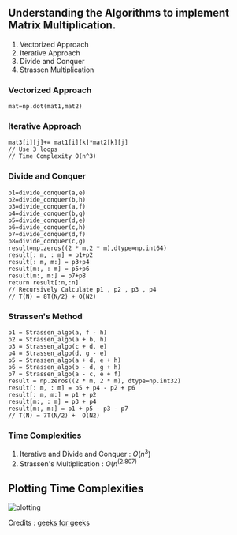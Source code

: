 ## Understanding the Algorithms to implement Matrix Multiplication.

  1. Vectorized Approach
  2. Iterative Approach
  3. Divide and Conquer
  4. Strassen Multiplication

### Vectorized Approach 
```
mat=np.dot(mat1,mat2)
```
### Iterative Approach 
```
mat3[i][j]+= mat1[i][k]*mat2[k][j]
// Use 3 loops 
// Time Complexity O(n^3)
```
### Divide and Conquer 
```
p1=divide_conquer(a,e)
p2=divide_conquer(b,h)
p3=divide_conquer(a,f)
p4=divide_conquer(b,g)
p5=divide_conquer(d,e)
p6=divide_conquer(c,h)
p7=divide_conquer(d,f)
p8=divide_conquer(c,g)
result=np.zeros((2 * m,2 * m),dtype=np.int64)
result[: m, : m] = p1+p2
result[: m, m:] = p3+p4
result[m:, : m] = p5+p6
result[m:, m:] = p7+p8
return result[:n,:n]
// Recursively Calculate p1 , p2 , p3 , p4
// T(N) = 8T(N/2) + O(N2)
```
### Strassen's Method 
```
p1 = Strassen_algo(a, f - h)
p2 = Strassen_algo(a + b, h)
p3 = Strassen_algo(c + d, e)
p4 = Strassen_algo(d, g - e)
p5 = Strassen_algo(a + d, e + h)
p6 = Strassen_algo(b - d, g + h)
p7 = Strassen_algo(a - c, e + f)
result = np.zeros((2 * m, 2 * m), dtype=np.int32)
result[: m, : m] = p5 + p4 - p2 + p6
result[: m, m:] = p1 + p2
result[m:, : m] = p3 + p4
result[m:, m:] = p1 + p5 - p3 - p7
// T(N) = 7T(N/2) +  O(N2)
```
### Time Complexities 
  1. Iterative and Divide and Conquer : $O(n^3)$
  2. Strassen's Multiplication :  $O(n^(2.807)$

## Plotting Time Complexities 
![plotting](https://user-images.githubusercontent.com/73426684/193795978-15ac1730-7c65-4661-9548-91b4df8ce7c5.jpg)

Credits : [geeks for geeks](https://www.geeksforgeeks.org/strassens-matrix-multiplication/)
